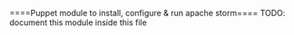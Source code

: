 ====Puppet module to install, configure & run apache storm====
TODO: document this module inside this file
